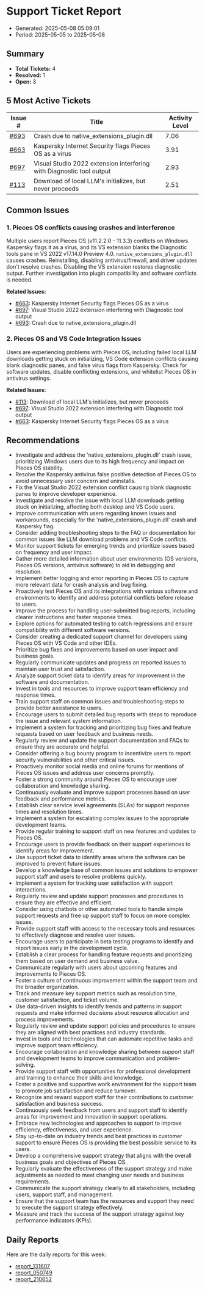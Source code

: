 # Support Ticket Report
- Generated: 2025-05-08 05:09:01
- Period: 2025-05-05 to 2025-05-08

## Summary
- **Total Tickets:** 4
- **Resolved:** 1
- **Open:** 3

## 5 Most Active Tickets
| Issue # | Title | Activity Level |
|---------|-------|----------------|
| [#693](https://github.com/pieces-app/support/issues/693) | Crash due to native_extensions_plugin.dll | 7.06 |
| [#663](https://github.com/pieces-app/support/issues/663) | Kaspersky Internet Security flags Pieces OS as a virus | 3.91 |
| [#697](https://github.com/pieces-app/support/issues/697) | Visual Studio 2022 extension interfering with Diagnostic tool output | 2.93 |
| [#113](https://github.com/pieces-app/support/issues/113) | Download of local LLM's initializes, but never proceeds  | 2.51 |

## Common Issues
### 1. Pieces OS conflicts causing crashes and interference
Multiple users report Pieces OS (v11.2.2.0 - 11.3.3) conflicts on Windows. Kaspersky flags it as a virus, and its VS extension blanks the Diagnostic tools pane in VS 2022 v17.14.0 Preview 4.0.  `native_extensions_plugin.dll` causes crashes.  Reinstalling, disabling antivirus/firewall, and driver updates don't resolve crashes.  Disabling the VS extension restores diagnostic output.  Further investigation into plugin compatibility and software conflicts is needed.

**Related Issues:**
- [#663](https://github.com/pieces-app/support/issues/663): Kaspersky Internet Security flags Pieces OS as a virus
- [#697](https://github.com/pieces-app/support/issues/697): Visual Studio 2022 extension interfering with Diagnostic tool output
- [#693](https://github.com/pieces-app/support/issues/693): Crash due to native_extensions_plugin.dll

### 2. Pieces OS and VS Code Integration Issues
Users are experiencing problems with Pieces OS, including failed local LLM downloads getting stuck on initializing, VS Code extension conflicts causing blank diagnostic panes, and false virus flags from Kaspersky.  Check for software updates, disable conflicting extensions, and whitelist Pieces OS in antivirus settings.

**Related Issues:**
- [#113](https://github.com/pieces-app/support/issues/113): Download of local LLM's initializes, but never proceeds 
- [#697](https://github.com/pieces-app/support/issues/697): Visual Studio 2022 extension interfering with Diagnostic tool output
- [#663](https://github.com/pieces-app/support/issues/663): Kaspersky Internet Security flags Pieces OS as a virus


## Recommendations
- Investigate and address the 'native_extensions_plugin.dll' crash issue, prioritizing Windows users due to its high frequency and impact on Pieces OS stability.
- Resolve the Kaspersky antivirus false positive detection of Pieces OS to avoid unnecessary user concern and uninstalls.
- Fix the Visual Studio 2022 extension conflict causing blank diagnostic panes to improve developer experience.
- Investigate and resolve the issue with local LLM downloads getting stuck on initializing, affecting both desktop and VS Code users.
- Improve communication with users regarding known issues and workarounds, especially for the 'native_extensions_plugin.dll' crash and Kaspersky flag.
- Consider adding troubleshooting steps to the FAQ or documentation for common issues like LLM download problems and VS Code conflicts.
- Monitor support tickets for emerging trends and prioritize issues based on frequency and user impact.
- Gather more detailed information about user environments (OS versions, Pieces OS versions, antivirus software) to aid in debugging and resolution.
- Implement better logging and error reporting in Pieces OS to capture more relevant data for crash analysis and bug fixing.
- Proactively test Pieces OS and its integrations with various software and environments to identify and address potential conflicts before release to users.
- Improve the process for handling user-submitted bug reports, including clearer instructions and faster response times.
- Explore options for automated testing to catch regressions and ensure compatibility with different software versions.
- Consider creating a dedicated support channel for developers using Pieces OS with VS Code and other IDEs.
- Prioritize bug fixes and improvements based on user impact and business goals.
- Regularly communicate updates and progress on reported issues to maintain user trust and satisfaction.
- Analyze support ticket data to identify areas for improvement in the software and documentation.
- Invest in tools and resources to improve support team efficiency and response times.
- Train support staff on common issues and troubleshooting steps to provide better assistance to users.
- Encourage users to submit detailed bug reports with steps to reproduce the issue and relevant system information.
- Implement a system for tracking and prioritizing bug fixes and feature requests based on user feedback and business needs.
- Regularly review and update the support documentation and FAQs to ensure they are accurate and helpful.
- Consider offering a bug bounty program to incentivize users to report security vulnerabilities and other critical issues.
- Proactively monitor social media and online forums for mentions of Pieces OS issues and address user concerns promptly.
- Foster a strong community around Pieces OS to encourage user collaboration and knowledge sharing.
- Continuously evaluate and improve support processes based on user feedback and performance metrics.
- Establish clear service level agreements (SLAs) for support response times and resolution times.
- Implement a system for escalating complex issues to the appropriate development teams.
- Provide regular training to support staff on new features and updates to Pieces OS.
- Encourage users to provide feedback on their support experiences to identify areas for improvement.
- Use support ticket data to identify areas where the software can be improved to prevent future issues.
- Develop a knowledge base of common issues and solutions to empower support staff and users to resolve problems quickly.
- Implement a system for tracking user satisfaction with support interactions.
- Regularly review and update support processes and procedures to ensure they are effective and efficient.
- Consider using chatbots or other automated tools to handle simple support requests and free up support staff to focus on more complex issues.
- Provide support staff with access to the necessary tools and resources to effectively diagnose and resolve user issues.
- Encourage users to participate in beta testing programs to identify and report issues early in the development cycle.
- Establish a clear process for handling feature requests and prioritizing them based on user demand and business value.
- Communicate regularly with users about upcoming features and improvements to Pieces OS.
- Foster a culture of continuous improvement within the support team and the broader organization.
- Track and measure key support metrics such as resolution time, customer satisfaction, and ticket volume.
- Use data-driven insights to identify trends and patterns in support requests and make informed decisions about resource allocation and process improvements.
- Regularly review and update support policies and procedures to ensure they are aligned with best practices and industry standards.
- Invest in tools and technologies that can automate repetitive tasks and improve support team efficiency.
- Encourage collaboration and knowledge sharing between support staff and development teams to improve communication and problem-solving.
- Provide support staff with opportunities for professional development and training to enhance their skills and knowledge.
- Foster a positive and supportive work environment for the support team to promote job satisfaction and reduce turnover.
- Recognize and reward support staff for their contributions to customer satisfaction and business success.
- Continuously seek feedback from users and support staff to identify areas for improvement and innovation in support operations.
- Embrace new technologies and approaches to support to improve efficiency, effectiveness, and user experience.
- Stay up-to-date on industry trends and best practices in customer support to ensure Pieces OS is providing the best possible service to its users.
- Develop a comprehensive support strategy that aligns with the overall business goals and objectives of Pieces OS.
- Regularly evaluate the effectiveness of the support strategy and make adjustments as needed to meet changing user needs and business requirements.
- Communicate the support strategy clearly to all stakeholders, including users, support staff, and management.
- Ensure that the support team has the resources and support they need to execute the support strategy effectively.
- Measure and track the success of the support strategy against key performance indicators (KPIs).

## Daily Reports
Here are the daily reports for this week:

- [report_131607](daily/2025-05-06/report_131607.md)
- [report_050749](daily/2025-05-06/report_050749.md)
- [report_210652](daily/2025-05-06/report_210652.md)
